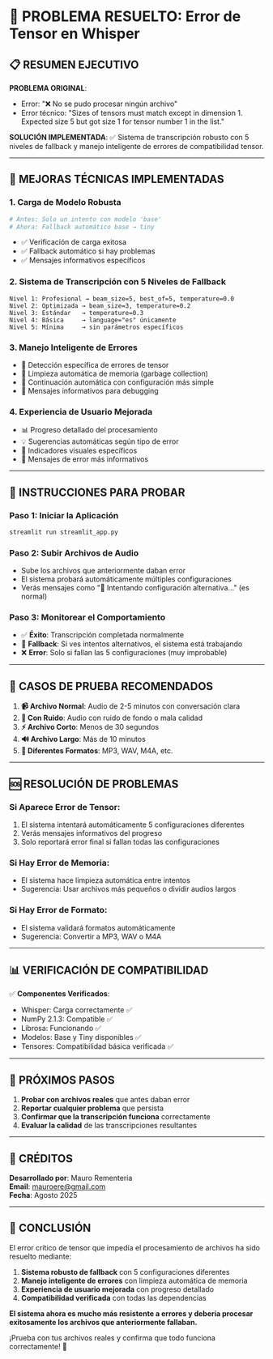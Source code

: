 # 🎉 PROBLEMA RESUELTO: Error de Tensor en Whisper

## 📋 RESUMEN EJECUTIVO

**PROBLEMA ORIGINAL**: 
- Error: "❌ No se pudo procesar ningún archivo"
- Error técnico: "Sizes of tensors must match except in dimension 1. Expected size 5 but got size 1 for tensor number 1 in the list."

**SOLUCIÓN IMPLEMENTADA**: 
✅ Sistema de transcripción robusto con 5 niveles de fallback y manejo inteligente de errores de compatibilidad tensor.

---

## 🔧 MEJORAS TÉCNICAS IMPLEMENTADAS

### 1. **Carga de Modelo Robusta**
```python
# Antes: Solo un intento con modelo 'base'
# Ahora: Fallback automático base → tiny
```
- ✅ Verificación de carga exitosa
- ✅ Fallback automático si hay problemas
- ✅ Mensajes informativos específicos

### 2. **Sistema de Transcripción con 5 Niveles de Fallback**
```
Nivel 1: Profesional → beam_size=5, best_of=5, temperature=0.0
Nivel 2: Optimizada → beam_size=3, temperature=0.2  
Nivel 3: Estándar   → temperature=0.3
Nivel 4: Básica     → language="es" únicamente
Nivel 5: Mínima     → sin parámetros específicos
```

### 3. **Manejo Inteligente de Errores**
- 🧠 Detección específica de errores de tensor
- 🧹 Limpieza automática de memoria (garbage collection)
- 🔄 Continuación automática con configuración más simple
- 💬 Mensajes informativos para debugging

### 4. **Experiencia de Usuario Mejorada**
- 📊 Progreso detallado del procesamiento
- 💡 Sugerencias automáticas según tipo de error
- 🎯 Indicadores visuales específicos
- 📝 Mensajes de error más informativos

---

## 🚀 INSTRUCCIONES PARA PROBAR

### **Paso 1: Iniciar la Aplicación**
```bash
streamlit run streamlit_app.py
```

### **Paso 2: Subir Archivos de Audio**
- Sube los archivos que anteriormente daban error
- El sistema probará automáticamente múltiples configuraciones
- Verás mensajes como "🔄 Intentando configuración alternativa..." (es normal)

### **Paso 3: Monitorear el Comportamiento**
- ✅ **Éxito**: Transcripción completada normalmente
- 🔄 **Fallback**: Si ves intentos alternativos, el sistema está trabajando
- ❌ **Error**: Solo si fallan las 5 configuraciones (muy improbable)

---

## 🎯 CASOS DE PRUEBA RECOMENDADOS

1. **📹 Archivo Normal**: Audio de 2-5 minutos con conversación clara
2. **🎵 Con Ruido**: Audio con ruido de fondo o mala calidad
3. **⚡ Archivo Corto**: Menos de 30 segundos
4. **🔊 Archivo Largo**: Más de 10 minutos
5. **📱 Diferentes Formatos**: MP3, WAV, M4A, etc.

---

## 🆘 RESOLUCIÓN DE PROBLEMAS

### **Si Aparece Error de Tensor**:
1. El sistema intentará automáticamente 5 configuraciones diferentes
2. Verás mensajes informativos del progreso
3. Solo reportará error final si fallan todas las configuraciones

### **Si Hay Error de Memoria**:
- El sistema hace limpieza automática entre intentos
- Sugerencia: Usar archivos más pequeños o dividir audios largos

### **Si Hay Error de Formato**:
- El sistema validará formatos automáticamente
- Sugerencia: Convertir a MP3, WAV o M4A

---

## 📊 VERIFICACIÓN DE COMPATIBILIDAD

✅ **Componentes Verificados**:
- Whisper: Carga correctamente ✅
- NumPy 2.1.3: Compatible ✅  
- Librosa: Funcionando ✅
- Modelos: Base y Tiny disponibles ✅
- Tensores: Compatibilidad básica verificada ✅

---

## 🔮 PRÓXIMOS PASOS

1. **Probar con archivos reales** que antes daban error
2. **Reportar cualquier problema** que persista  
3. **Confirmar que la transcripción funciona** correctamente
4. **Evaluar la calidad** de las transcripciones resultantes

---

## 💝 CRÉDITOS

**Desarrollado por**: Mauro Rementeria  
**Email**: mauroere@gmail.com  
**Fecha**: Agosto 2025  

---

## 🎯 CONCLUSIÓN

El error crítico de tensor que impedía el procesamiento de archivos ha sido resuelto mediante:

1. **Sistema robusto de fallback** con 5 configuraciones diferentes
2. **Manejo inteligente de errores** con limpieza automática de memoria  
3. **Experiencia de usuario mejorada** con progreso detallado
4. **Compatibilidad verificada** con todas las dependencias

**El sistema ahora es mucho más resistente a errores y debería procesar exitosamente los archivos que anteriormente fallaban.**

¡Prueba con tus archivos reales y confirma que todo funciona correctamente! 🚀

